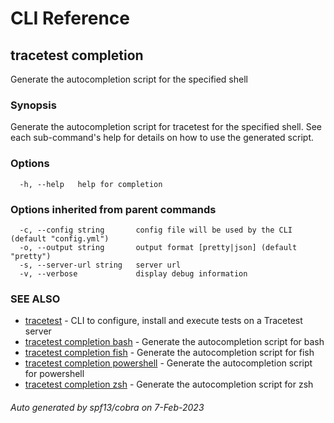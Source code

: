 # CLI Reference
## tracetest completion

Generate the autocompletion script for the specified shell

### Synopsis

Generate the autocompletion script for tracetest for the specified shell.
See each sub-command's help for details on how to use the generated script.


### Options

```
  -h, --help   help for completion
```

### Options inherited from parent commands

```
  -c, --config string       config file will be used by the CLI (default "config.yml")
  -o, --output string       output format [pretty|json] (default "pretty")
  -s, --server-url string   server url
  -v, --verbose             display debug information
```

### SEE ALSO

* [tracetest](tracetest.md)	 - CLI to configure, install and execute tests on a Tracetest server
* [tracetest completion bash](tracetest_completion_bash.md)	 - Generate the autocompletion script for bash
* [tracetest completion fish](tracetest_completion_fish.md)	 - Generate the autocompletion script for fish
* [tracetest completion powershell](tracetest_completion_powershell.md)	 - Generate the autocompletion script for powershell
* [tracetest completion zsh](tracetest_completion_zsh.md)	 - Generate the autocompletion script for zsh

###### Auto generated by spf13/cobra on 7-Feb-2023

